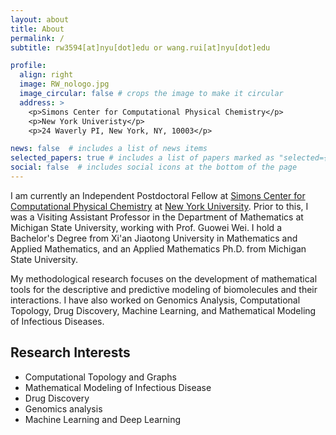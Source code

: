 ```yaml
---
layout: about
title: About
permalink: /
subtitle: rw3594[at]nyu[dot]edu or wang.rui[at]nyu[dot]edu

profile:
  align: right
  image: RW_nologo.jpg
  image_circular: false # crops the image to make it circular
  address: >
    <p>Simons Center for Computational Physical Chemistry</p>
    <p>New York Univeristy</p>
    <p>24 Waverly PI, New York, NY, 10003</p>

news: false  # includes a list of news items
selected_papers: true # includes a list of papers marked as "selected={true}"
social: false  # includes social icons at the bottom of the page
---
```


I am currently an Independent Postdoctoral Fellow at [Simons Center for Computational Physical Chemistry](https://wp.nyu.edu/sccpc/) at [New York University](https://www.nyu.edu/). Prior to this, I was a Visiting Assistant Professor in the Department of Mathematics at Michigan State University, working with Prof. Guowei Wei. I hold a Bachelor's Degree from Xi'an Jiaotong University in Mathematics and Applied Mathematics, and an Applied Mathematics Ph.D. from Michigan State University.

My methodological research focuses on the development of mathematical tools for the descriptive and predictive modeling of biomolecules and their interactions. I have also worked on Genomics Analysis, Computational Topology, Drug Discovery, Machine Learning, and Mathematical Modeling of Infectious Diseases.

## Research Interests
* Computational Topology and Graphs
* Mathematical Modeling of Infectious Disease
* Drug Discovery
* Genomics analysis
* Machine Learning and Deep Learning


<!-- <h3 class="card-title font-weight-medium">Research Interests</h3>
<ul class="card-text font-weight-light list-group list-group-flush">
    
<li class="list-group-item">
  <h5 class="font-italic">Computational Topology and Graphs</h5>
  <ul class="subitems">
      <li><span class="subitem">Persistent Laplacians, Persistent Path Laplacians</span></li>
      <li><span class="subitem">Geometric Graph Learning</span></li>
  </ul>
</li>

<li class="list-group-item">
  <h5 class="font-italic">Mathematical Modeling of Infectious Disease</h5>
  <ul class="subitems">
      <li><span class="subitem">Artificial intelligence forecasting of emerging infecious variants</span></li>
  </ul>
</li>

<li class="list-group-item">
<h5 class="font-italic">Genomics</h5>
  <ul class="subitems">
      <li><span class="subitem">DNA sequencing</span></li>
      <li><span class="subitem">UMAP-assisted clustering method</span></li>
  </ul>
</li>

<li class="list-group-item">
<h5 class="font-italic">Machine Learning</h5>
  <ul class="subitems">
      <li><span class="subitem">Convolution neural network(CNN); Multitask learning; Autoencoder; Generative Adversarial network (GAN)</span></li>
      <li><span class="subitem">Long Short Term Memory network (LSTM); Gated Recurrent Units (GRU) Transfer learning</span></li>
      <li><span class="subitem">U-Net, Clustering</span></li>
  </ul>
</li>
</ul> -->
